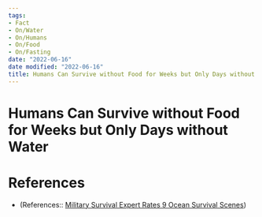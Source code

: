 ```yaml
---
tags:
- Fact
- On/Water
- On/Humans
- On/Food
- On/Fasting
date: "2022-06-16"
date modified: "2022-06-16"
title: Humans Can Survive without Food for Weeks but Only Days without Water
---
```


# Humans Can Survive without Food for Weeks but Only Days without Water

# References
- (References:: [Military Survival Expert Rates 9 Ocean Survival Scenes](https://www.youtube.com/watch?v=grRK7nIKCkI))
